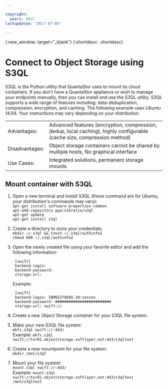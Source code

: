 ```yaml
---

copyright:
  years: 2017
lastupdated: "2017-07-06"

---
```

{:new_window: target="_blank"}
{:shortdesc: .shortdesc}

# Connect to Object Storage using S3QL

S3QL is the Python utility that QuantaStor uses to mount its cloud containers. If you don't have a QuantaStor appliance or wish to manage your endpoints manually, then you can install and use the S3QL utility. S3QL supports a wide range of features including: data-deduplication, compression, encryption, and caching. The following example uses Ubuntu 14.04. Your instructions may vary depending on your distribution.
<table><tbody>
<tr><td>Advantages:</td><td>Advanced features (encryption, compression, dedup, local caching), highly configurable (cache size, compression method)</td></tr>
<tr><td>Disadvantages:</td><td>Object storage containers cannot be shared by multiple hosts, No graphical interface</td></tr>
<tr><td>Use Cases:</td><td>Integrated solutions, permanent storage mounts</td></tr>
</tbody></table>

## Mount container with S3QL

1. Open a new terminal and install S3QL (these command are for Ubuntu, your distribution's commands may vary):<br/>
    ``apt-get install software-properties-common`` <br/>
    ``apt-add-repository ppa:nikratio/s3ql``<br/>
    ``apt-get update``<br/>
    ``apt-get install s3ql``<br/>
2. Create a directory to store your credentials:<br/>
    ``mkdir ~/.s3ql && touch ~/.s3ql/authinfo2``<br/>
    ``chmod 600 ~/.s3ql/authinfo2``<br/>
3. Open the newly created file using your favorite editor and add the following information:
     
    	[swift]
    	backend-login: 
    	backend-password: 
    	storage-url: 
      
    Example:
      
    	[swift]
    	backend-login: IBMOS278685-10:sesson 
    	backend-password: #########################
    	storage-url: swift://
     
4. Create a new Object Storage container for your S3QL file system.
5. Make your new S3QL file system: <br/>
    ``mkfs.s3ql swift://:443/``<br/>
    Example: ``mkfs.s3ql swift://tor01.objectstorage.softlayer.net:443/s3qltest``
6. Create a new mountpoint for your file system:<br/>``mkdir /mnt/s3ql``
7. Mount your file system:<br/>
    ``mount.s3ql swift://:443/``<br/>
    Example: ``mount.s3ql swift://tor01.objectstorage.softlayer.net:443/s3qltest /mnt/s3qltest``
